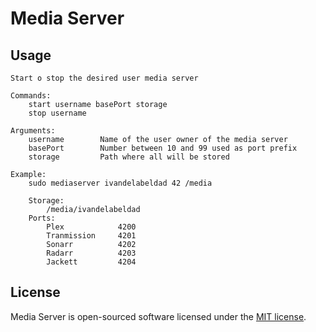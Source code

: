# Media Server

## Usage

```
Start o stop the desired user media server

Commands:
	start username basePort storage
	stop username

Arguments:
	username		Name of the user owner of the media server
	basePort		Number between 10 and 99 used as port prefix
	storage			Path where all will be stored

Example:
	sudo mediaserver ivandelabeldad 42 /media

	Storage:
		/media/ivandelabeldad
	Ports:
		Plex			4200
		Tranmission		4201
		Sonarr			4202
		Radarr			4203
		Jackett			4204
```

## License

Media Server is open-sourced software licensed under
the [MIT license](https://github.com/ivandelabeldad/media-server/blob/master/LICENSE).

